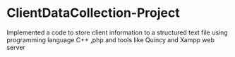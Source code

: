 # ClientDataCollection-Project
Implemented a code to store client information to a structured text file using programming language C++ ,php and tools like Quincy and Xampp web server
